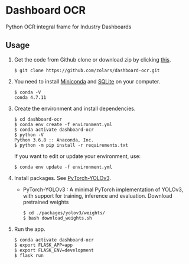 # Dashboard OCR

Python OCR integral frame for Industry Dashboards

## Usage

1. Get the code from Github clone or download zip by clicking [this](https://github.com/zolars/dashboard-ocr/archive/master.zip).

   ```
   $ git clone https://github.com/zolars/dashboard-ocr.git
   ```

2. You need to install [Miniconda](https://docs.conda.io/en/latest/miniconda.html) and [SQLite](https://sqlite.org) on your computer.

   ```
   $ conda -V
   conda 4.7.11
   ```

3. Create the environment and install dependencies.

   ```
   $ cd dashboard-ocr
   $ conda env create -f environment.yml
   $ conda activate dashboard-ocr
   $ python -V
   Python 3.6.8 :: Anaconda, Inc. 
   $ python -m pip install -r requirements.txt
   ```

   If you want to edit or update your environment, use:
   
   ```
   $ conda env update -f environment.yml
   ```

4. Install packages. See [PyTorch-YOLOv3](https://github.com/eriklindernoren/PyTorch-YOLOv3).

   * PyTorch-YOLOv3 : A minimal PyTorch implementation of YOLOv3, with support for training, inference and evaluation. Download pretrained weights

     ```
     $ cd ./packages/yolov3/weights/
     $ bash download_weights.sh
     ```

5. Run the app.
   ```
   $ conda activate dashboard-ocr
   $ export FLASK_APP=app
   $ export FLASK_ENV=development
   $ flask run
   ```